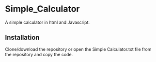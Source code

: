 # Simple_Calculator
A simple calculator in html and Javascript.

## Installation 
Clone/download the repository or open the Simple Calculator.txt file from the repository and copy the code.
